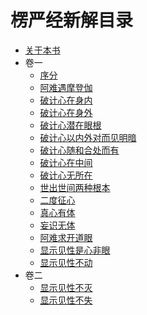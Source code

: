 # 楞严经新解目录

- [关于本书](./README.MD)
- 卷一
  - [序分](./vol_1/chapter_1.md)
  - [阿难遇摩登伽](./vol_1/chapter_2.md)
  - [破计心在身内](./vol_1/chapter_3.md)
  - [破计心在身外](./vol_1/chapter_4.md)
  - [破计心潜在眼根](./vol_1/chapter_5.md)
  - [破计心以内外对而见明暗](./vol_1/chapter_6.md)
  - [破计心随和合处而有](./vol_1/chapter_7.md)
  - [破计心在中间](./vol_1/chapter_8.md)
  - [破计心无所在](./vol_1/chapter_9.md)
  - [世出世间两种根本](./vol_1/chapter_10.md)
  - [二度征心](./vol_1/chapter_11.md)
  - [真心有体](./vol_1/chapter_12.md)
  - [妄识无体](./vol_1/chapter_13.md)
  - [阿难求开道眼](./vol_1/chapter_14.md)
  - [显示见性是心非眼](./vol_1/chapter_15.md)
  - [显示见性不动](./vol_1/chapter_16.md)
- 卷二
  - [显示见性不灭](./vol_2/chapter_17.md)
  - [显示见性不失](./vol_2/chapter_18.md)